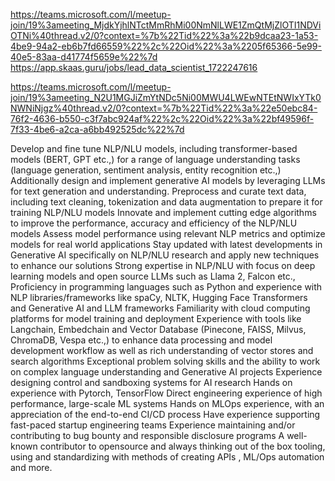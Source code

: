 https://teams.microsoft.com/l/meetup-join/19%3ameeting_MjdkYjhlNTctMmRhMi00NmNlLWE1ZmQtMjZlOTI1NDViOTNi%40thread.v2/0?context=%7b%22Tid%22%3a%22b9dcaa23-1a53-4be9-94a2-eb6b7fd66559%22%2c%22Oid%22%3a%2205f65366-5e99-40e5-83aa-d41774f5659e%22%7d
https://app.skaas.guru/jobs/lead_data_scientist_1722247616


https://teams.microsoft.com/l/meetup-join/19%3ameeting_N2U1MGJiZmYtNDc5Ni00MWU4LWEwNTEtNWIxYTk0NWNiNjgz%40thread.v2/0?context=%7b%22Tid%22%3a%22e50ebc84-76f2-4636-b550-c3f7abc924af%22%2c%22Oid%22%3a%22bf49596f-7f33-4be6-a2ca-a6bb492525dc%22%7d

Develop and fine tune NLP/NLU models, including transformer-based models (BERT, GPT etc.,) for a range of language understanding tasks (language generation, sentiment analysis, entity recognition etc.,) Additionally design and implement generative AI models by leveraging LLMs for text generation and understanding. Preprocess and curate text data, including text cleaning, tokenization and data augmentation to prepare it for training NLP/NLU models Innovate and implement cutting edge algorithms to improve the performance, accuracy and efficiency of the NLP/NLU models Assess model performance using relevant NLP metrics and optimize models for real world applications Stay updated with latest developments in Generative AI specifically on NLP/NLU research and apply new techniques to enhance our solutions Strong expertise in NLP/NLU with focus on deep learning models and open source LLMs such as Llama 2, Falcon etc., Proficiency in programming languages such as Python and experience with NLP libraries/frameworks like spaCy, NLTK, Hugging Face Transformers and Generative AI and LLM frameworks Familiarity with cloud computing platforms for model training and deployment Experience with tools like Langchain, Embedchain and Vector Database (Pinecone, FAISS, Milvus, ChromaDB, Vespa etc.,) to enhance data processing and model development workflow as well as rich understanding of vector stores and search algorithms Exceptional problem solving skills and the ability to work on complex language understanding and Generative AI projects Experience designing control and sandboxing systems for AI research Hands on experience with Pytorch, TensorFlow Direct engineering experience of high performance, large-scale ML systems Hands on MLOps experience, with an appreciation of the end-to-end CI/CD process Have experience supporting fast-paced startup engineering teams Experience maintaining and/or contributing to bug bounty and responsible disclosure programs A well-known contributor to opensource and always thinking out of the box tooling, using and standardizing with methods of creating APIs , ML/Ops automation and more.

 


